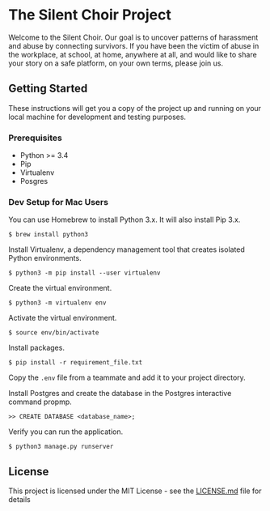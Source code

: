 # The Silent Choir Project

Welcome to the Silent Choir. Our goal is to uncover patterns of harassment and abuse by connecting survivors.
If you have been the victim of abuse in the workplace, at school, at home, anywhere at all, and would like to share your story on a safe platform, on your own terms, please join us.

## Getting Started

These instructions will get you a copy of the project up and running on your local machine for development and testing purposes.

### Prerequisites

* Python >= 3.4
* Pip
* Virtualenv
* Posgres


### Dev Setup for Mac Users

You can use Homebrew to install Python 3.x. It will also install Pip 3.x.

```
$ brew install python3
```

Install Virtualenv, a dependency management tool that creates isolated Python environments.

```
$ python3 -m pip install --user virtualenv
```

Create the virtual environment.

```
$ python3 -m virtualenv env
```

Activate the virtual environment.

```
$ source env/bin/activate
```

Install packages.

```
$ pip install -r requirement_file.txt
```

Copy the `.env` file from a teammate and add it to your project directory.

Install Postgres and create the database in the Postgres interactive command propmp.

```
>> CREATE DATABASE <database_name>;
```

Verify you can run the application.

```
$ python3 manage.py runserver
```


## License

This project is licensed under the MIT License - see the [LICENSE.md](LICENSE.md) file for details
